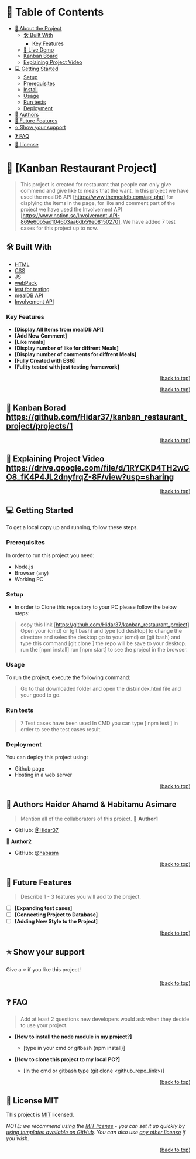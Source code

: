 <a name="readme-top"></a>
<div align="center">

  <br/>

</div>

# 📗 Table of Contents

- [📖 About the Project](#about-project)
  - [🛠 Built With](#built-with)
    - [Key Features](#key-features)
  - [🚀 Live Demo](#live-demo)
  - [Kanban Board](#kanban)
  - [Explaining Project Video](#project-video)
- [💻 Getting Started](#getting-started)
  - [Setup](#setup)
  - [Prerequisites](#prerequisites)
  - [Install](#install)
  - [Usage](#usage)
  - [Run tests](#run-tests)
  - [Deployment](#triangular_flag_on_post-deployment)
- [👥 Authors](#authors)
- [🔭 Future Features](#future-features)
- [⭐️ Show your support](#support)
- [❓ FAQ](#faq)
- [📝 License](#license)

<!-- PROJECT DESCRIPTION -->

# 📖 [Kanban Restaurant Project] <a name="about-project"></a>

> This project is created for restaurant that people can only give commend and give like to meals that the want. In this project we have used the mealDB API [https://www.themealdb.com/api.php] for displying the items in the page, for like and comment part of the project we have used the Involvement API [https://www.notion.so/Involvement-API-869e60b5ad104603aa6db59e08150270]. We have added 7 test cases for this project up to now.

## 🛠 Built With <a name="built-with"></a>
  <ul>
    <li><a href="https://www.w3schools.com/html">HTML</a></li>
    <li><a href="https://www.w3schools.com/CSS">CSS</a></li>
    <li><a href="https://www.w3schools.com/js/">JS</a></li>
    <li><a href="https://webpack.js.org/">webPack</a></li>
    <li><a href="https://jestjs.io/">jest for testing</a></li>
    <li><a href="https://www.themealdb.com/api.php">mealDB API</a></li>
    <li><a href="https://www.notion.so/Involvement-API-869e60b5ad104603aa6db59e08150270">Involvement API</a></li>
  </ul>
<!-- Features -->

### Key Features <a name="key-features"></a>

- **[Display All Items from mealDB API]**
- **[Add New Comment]**
- **[Like meals]**
- **[Display number of like for diffrent Meals]**
- **[Display number of comments for diffrent Meals]**
- **[Fully Created with ES6]**
- **[Fullty tested with jest testing framework]**

<p align="right">(<a href="#readme-top">back to top</a>)</p>

<!-- LIVE DEMO -->


<p align="right">(<a href="#readme-top">back to top</a>)</p>

## 🚀 Kanban Borad <a name="kanban">https://github.com/Hidar37/kanban_restaurant_project/projects/1</a>

<p align="right">(<a href="#readme-top">back to top</a>)</p>

## 🚀 Explaining Project Video <a name="project-video">https://drive.google.com/file/d/1RYCKD4TH2wGO8_fK4P4JL2dnyfrqZ-8F/view?usp=sharing</a>

<p align="right">(<a href="#readme-top">back to top</a>)</p>

<!-- GETTING STARTED -->

## 💻 Getting Started <a name="getting-started"></a>

To get a local copy up and running, follow these steps.

### Prerequisites

In order to run this project you need:
- Node.js
- Browser (any)
- Working PC

### Setup

- In order to Clone this repository to your PC please follow the below steps:
 > copy this link [https://github.com/Hidar37/kanban_restaurant_project]
 > Open your (cmd) or (git bash) and type [cd desktop] to change the directore and selec the desktop
 > go to your (cmd) or (git bash) and type this command [git clone <copy the repo link>] the repo will be save to your desktop.
 > run the [npm install]
 > run [npm start] to see the project in the browser.

### Usage

To run the project, execute the following command:

> Go to that downloaded folder and open the dist/index.html file and your good to go.

### Run tests
> 7 Test cases have been used 
> In CMD you can type [ npm test ] in order to see the test cases result.

### Deployment

You can deploy this project using:
- Github page 
- Hosting in a web server

<p align="right">(<a href="#readme-top">back to top</a>)</p>

<!-- AUTHORS -->

## 👥 Authors <a name="authors">Haider Ahamd & Habitamu Asimare</a>

> Mention all of the collaborators of this project.
👤 **Author1**

- GitHub: [@Hidar37](https://github.com/Hidar37)

👤 **Author2**

- GitHub: [@habasm](https://github.com/habasm)

<p align="right">(<a href="#readme-top">back to top</a>)</p>

<!-- FUTURE FEATURES -->

## 🔭 Future Features <a name="future-features"></a>

> Describe 1 - 3 features you will add to the project.
- [ ] **[Expanding test cases]**
- [ ] **[Connecting Project to Database]**
- [ ] **[Adding New Style to the Project]**

<p align="right">(<a href="#readme-top">back to top</a>)</p>


<!-- SUPPORT -->

## ⭐️ Show your support <a name="support"></a>

Give a ⭐️ if you like this project!

<p align="right">(<a href="#readme-top">back to top</a>)</p>

<!-- FAQ (optional) -->

## ❓ FAQ <a name="faq"></a>

> Add at least 2 questions new developers would ask when they decide to use your project.
- **[How to install the node module in my project?]**

  - [type in your cmd or gitbash (npm install)]

- **[How to clone this project to my local PC?]**

  - [In the cmd or gitbash type (git clone <github_repo_link>)]

<p align="right">(<a href="#readme-top">back to top</a>)</p>

<!-- LICENSE -->

## 📝 License <a name="license">MIT</a>

This project is [MIT](./LICENSE) licensed.

_NOTE: we recommend using the [MIT license](https://choosealicense.com/licenses/mit/) - you can set it up quickly by [using templates available on GitHub](https://docs.github.com/en/communities/setting-up-your-project-for-healthy-contributions/adding-a-license-to-a-repository). You can also use [any other license](https://choosealicense.com/licenses/) if you wish._

<p align="right">(<a href="#readme-top">back to top</a>)</p>
